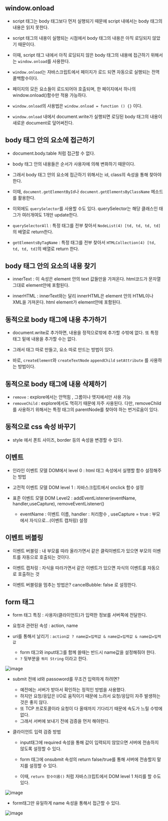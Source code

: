
## window.onload

- script 태그는 body 태그보다 먼저 실행되기 때문에 script 내에서는 body 태그의 내용은 읽지 못한다.

- script 태그의 내용이 실행되는 시점에서 body 태그의 내용은 아직 로딩되지 않았기 때문이다.

- 이때, script 태그 내에서 아직 로딩되지 않은 body 태그의 내용에 접근하기 위해서는 `window.onload`를 사용한다. 

- `window.onload`는 자바스크립트에서 페이지가 로드 되면 자동으로 실행되는 전역 콜백함수이다.

- 페이지의 모든 요소들이 로드되어야 호출되며, 한 페이지에서 하나의 window.onload()함수만 적용 가능하다.

- `window.onload`의 사용법은 `window.onload = function () {}` 이다.

- `window.onload` 내에서 document.write가 실행되면 로딩된 body 태그의 내용이 새로운 document로 덮어써진다.



## body 태그 안의 요소에 접근하기

- document.body.table 처럼 접근할 수 없다. 

- body 태그 안의 내용들은 순서가 사용자에 의해 변화하기 때문이다. 

- 그래서 body 태그 안의 요소에 접근하기 위해서는 id, class의 속성을 통해 찾아야 한다. 

- 이때, `document.getElementById`나 `document.getElementsByClassName` 메소드를 활용한다.

- 이외에도 `querySelector`를 사용할 수도 있다. querySelector는 해당 클래스인 태그가 여러개여도 1개만 update한다.

- `querySelectorAll` : 특정 태그를 전부 찾아서 `NodeList(4) [td, td, td, td]`의 배열로 return한다.

- `getElementsByTagName` : 특정 태그를 전부 찾아서 `HTMLCollection(4) [td, td, td, td]`의 배열로 return 한다.



## body 태그 안의 요소의 내용 찾기

- innerText : 이 속성은 element 안의 text 값들만을 가져온다. html코드가 문자열 그대로 element안에 포함된다.

- innerHTML : innerText와는 달리 innerHTML은 element 안의 HTML이나 XML을 가져온다. html element가 element안에 포함된다.



## 동적으로 body 태그에 내용 추가하기

- document.write로 추가하면, 내용을 정적으로밖에 추가할 수밖에 없다. 또 특정 태그 밑에 내용을 추가할 수는 없다. 

- 그래서 태그 따로 만들고, 요소 따로 만드는 방법이 있다. 

- 바로, `createElement`와 `createTextNode` `appendChild` `setAttribute` 를 사용하는 방법이다.



## 동적으로 body 태그에 내용 삭제하기

- `remove` : explore에서는 안먹힘 , 그롬이나 엣지에서만 사용 가능
- `removeChild` : explore에서도 먹히기 때문에 자주 사용된다. 다만, removeChild를 사용하기 위해서는 특정 태그의 parentNode를 찾아야 하는 번거로움이 있다.



## 동적으로 css 속성 바꾸기

- style 에서 폰트 사이즈, border 등의 속성을 변경할 수 있다. 



## 이벤트

- 인라인 이벤트 모델 DOM에서 level 0 : html 태그 속성에서 실행할 함수 설정해주는 방법

- 고전적 이벤트 모델 DOM level 1 : 자바스크립트에서 onclick 함수 설정

- 표준 이벤트 모델 DOM Level2 : addEventListener(eventName, handler,useCapture), removeEventListener()
  - eventName : 이벤트 이름, handler : 처리함수 , useCapture = true : 부모에서 자식으로...(이벤트 캡처링) 설정



## 이벤트 버블링

- 이벤트 버블링 : 내 부모를 따라 올라가면서 같은 클릭이벤트가 있으면 부모의 이벤트를 자동으로 호출되는 것이다. 

- 이벤트 캡처링 : 자식을 따라가면서 같은 이벤트가 있으면 자식의 이벤트를 자동으로 호출하는 것 

- 이벤트 버블링을 멈추는 방법은? cancelBubble: false 로 설정한다.



## form 태그

- form 태그 특징 : 사용자(클라이언트)가 입력한 정보를 서버쪽에 전달한다. 

- 요청과 관련된 속성 : action, name

- uri를 통해서 날리기 : `action값 ? name값=입력값 & name값=입력값 & name값=입력값`
  - form 태그와 input태그를 함께 쓸때는 반드시 name값을 설정해줘야 한다. 
  - `?` 뒷부분을 `쿼리 String` 이라고 한다.

![image](https://user-images.githubusercontent.com/77392444/122143304-34b5b900-ce8c-11eb-808d-a7e234a02372.png)

- submit 전에 id와 passoword를 무조건 입력하게 하려면?
  - 예전에는 서버가 받아서 확인하는 정적인 방법을 사용했다. 
  - 하지만 요청/응답은 I/O로 움직이기 때문에 느려서 요청/응답이 자주 발생하는 것은 좋지 않다. 
  - 또 TCP 프로토콜이라 요청이 다 올때까지 기다리기 때문에 속도가 느릴 수밖에 없다. 
  - 그래서 서버에 보내기 전에 검증을 먼저 해야한다.


- 클라이언트 입력 검증 방법
  - input태그에 required 속성을 통해 값이 입력되지 않았으면 서버에 전송하지 않도록 설정할 수 있다.

  - form 태그에 onsubmit 속성의 return false/true를 통해 서버에 전송할지 말지를 설정할 수 있다.
  - 이때, `return 함수이름()` 처럼 자바스크립트에서 DOM level 1 처리를 할 수도 있다.

![image](https://user-images.githubusercontent.com/77392444/122143394-5d3db300-ce8c-11eb-9201-968211f89da2.png)


- form태그만 유일하게 name 속성을 통해서 접근할 수 있다.

![image](https://user-images.githubusercontent.com/77392444/122148009-dfca7080-ce94-11eb-8b79-8cff6dcb22dd.png)


